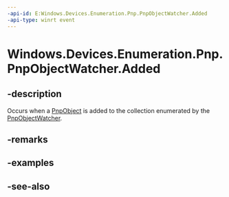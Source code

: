 ```yaml
---
-api-id: E:Windows.Devices.Enumeration.Pnp.PnpObjectWatcher.Added
-api-type: winrt event
---
```


<!-- Event syntax
public event Windows.Foundation.TypedEventHandler Added<Windows.Devices.Enumeration.Pnp.PnpObjectWatcher,  Windows.Devices.Enumeration.Pnp.PnpObject>
-->

# Windows.Devices.Enumeration.Pnp.PnpObjectWatcher.Added

## -description
Occurs when a [PnpObject](pnpobject.md) is added to the collection enumerated by the [PnpObjectWatcher](pnpobjectwatcher.md).

## -remarks

## -examples

## -see-also
